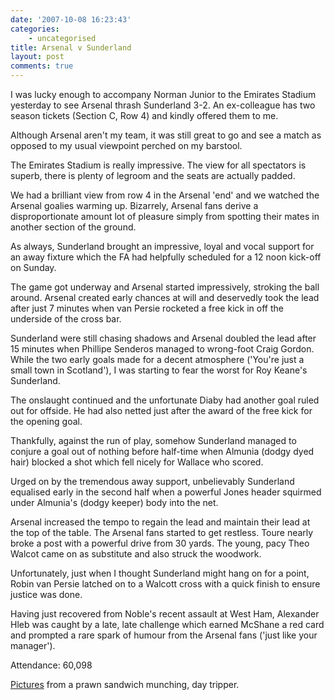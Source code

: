```yaml
---
date: '2007-10-08 16:23:43'
categories:
    - uncategorised
title: Arsenal v Sunderland
layout: post
comments: true
---
```


I was lucky enough to accompany Norman Junior to the Emirates Stadium
yesterday to see Arsenal thrash Sunderland 3-2. An ex-colleague has two
season tickets (Section C, Row 4) and kindly offered them to me.

Although Arsenal aren't my team, it was still great to go and see a
match as opposed to my usual viewpoint perched on my barstool.

The Emirates Stadium is really impressive. The view for all spectators
is superb, there is plenty of legroom and the seats are actually padded.

We had a brilliant view from row 4 in the Arsenal 'end' and we watched
the Arsenal goalies warming up. Bizarrely, Arsenal fans derive a
disproportionate amount lot of pleasure simply from spotting their mates
in another section of the ground.

As always, Sunderland brought an impressive, loyal and vocal support for
an away fixture which the FA had helpfully scheduled for a 12 noon
kick-off on Sunday.

The game got underway and Arsenal started impressively, stroking the
ball around. Arsenal created early chances at will and deservedly took
the lead after just 7 minutes when van Persie rocketed a free kick in
off the underside of the cross bar.

Sunderland were still chasing shadows and Arsenal doubled the lead after
15 minutes when Phillipe Senderos managed to wrong-foot Craig Gordon.
While the two early goals made for a decent atmosphere ('You're just a
small town in Scotland'), I was starting to fear the worst for Roy
Keane's Sunderland.

The onslaught continued and the unfortunate Diaby had another goal ruled
out for offside. He had also netted just after the award of the free
kick for the opening goal.

Thankfully, against the run of play, somehow Sunderland managed to
conjure a goal out of nothing before half-time when Almunia (dodgy dyed
hair) blocked a shot which fell nicely for Wallace who scored.

Urged on by the tremendous away support, unbelievably Sunderland
equalised early in the second half when a powerful Jones header squirmed
under Almunia's (dodgy keeper) body into the net.

Arsenal increased the tempo to regain the lead and maintain their lead
at the top of the table. The Arsenal fans started to get restless. Toure
nearly broke a post with a powerful drive from 30 yards. The young, pacy
Theo Walcot came on as substitute and also struck the woodwork.

Unfortunately, just when I thought Sunderland might hang on for a point,
Robin van Persie latched on to a Walcott cross with a quick finish to
ensure justice was done.

Having just recovered from Noble's recent assault at West Ham, Alexander
Hleb was caught by a late, late challenge which earned McShane a red
card and prompted a rare spark of humour from the Arsenal fans ('just
like your manager').

Attendance: 60,098

[Pictures](http://picasaweb.google.com/nbrightside/Arsenal) from a prawn
sandwich munching, day tripper.
